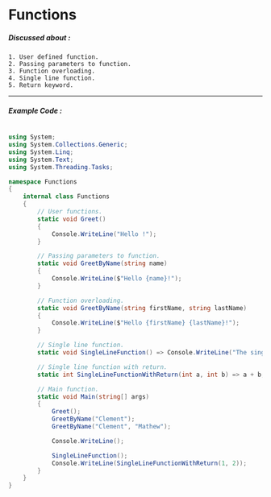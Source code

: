 # Functions

##### Discussed about :

    1. User defined function.
    2. Passing parameters to function.
    3. Function overloading.
    4. Single line function.
    5. Return keyword.

---

##### Example Code :

```c#

using System;
using System.Collections.Generic;
using System.Linq;
using System.Text;
using System.Threading.Tasks;

namespace Functions
{
    internal class Functions
    {
        // User functions.
        static void Greet()
        {
            Console.WriteLine("Hello !");
        }

        // Passing parameters to function.
        static void GreetByName(string name)
        {
            Console.WriteLine($"Hello {name}!");
        }

        // Function overloading.
        static void GreetByName(string firstName, string lastName)
        {
            Console.WriteLine($"Hello {firstName} {lastName}!");
        }

        // Single line function.
        static void SingleLineFunction() => Console.WriteLine("The single line function");

        // Single line function with return.
        static int SingleLineFunctionWithReturn(int a, int b) => a + b;

        // Main function.
        static void Main(string[] args)
        {
            Greet();
            GreetByName("Clement");
            GreetByName("Clement", "Mathew");

            Console.WriteLine();

            SingleLineFunction();
            Console.WriteLine(SingleLineFunctionWithReturn(1, 2));
        }
    }
}

```
